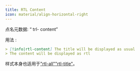 ```yaml
---
title: RTL Content
icon: material/align-horizontal-right
---
```


点名元数据: “ trl- content”

用法 :
```md
> [!info|rtl-content] The title will be displayed as usual
> The content will be displayed as rtl
```

样式本身也适用于["rtl-all"](。/combined-styling/page-11.md)["rtl-title"](。/title-styling/page-11.md)。